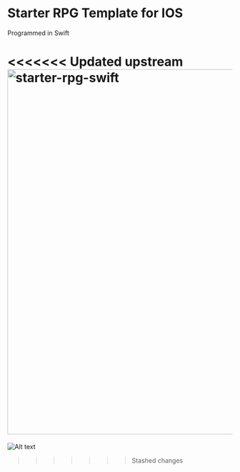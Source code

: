 # Starter RPG Template for IOS
Programmed in Swift

<<<<<<< Updated upstream
<img width="818" alt="starter-rpg-swift" src="https://cloud.githubusercontent.com/assets/15604902/15236358/a4a5f1b4-1891-11e6-8291-a54ef811082d.png">
=======
![Alt text](/Desktop/Development/IOSCourse/starter-rpg/starter-rpg-swift?raw=true "Optional Title")
>>>>>>> Stashed changes
